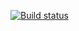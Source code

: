 [![Build status](https://ci.appveyor.com/api/projects/status/dvy5fc2boqh8pamq?svg=true)](https://ci.appveyor.com/project/iTplumber228/rest-wih6v)
